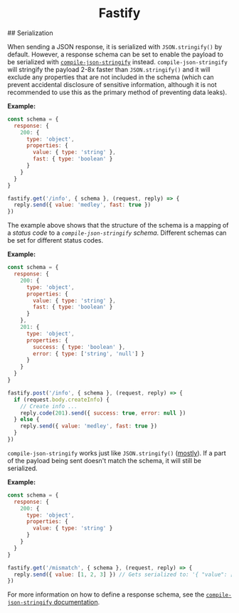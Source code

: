 <h1 align="center">Fastify</h1>
## Serialization

When sending a JSON response, it is serialized with `JSON.stringify()` by default. However, a response schema can be set to enable the payload to be serialized with [`compile-json-stringify`](https://www.npmjs.com/package/compile-json-stringify) instead. `compile-json-stringify` will stringify the payload 2-8x faster than `JSON.stringify()` and it will exclude any properties that are not included in the schema (which can prevent accidental disclosure of sensitive information, although it is not recommended to use this as the primary method of preventing data leaks).

**Example:**

```js
const schema = {
  response: {
    200: {
      type: 'object',
      properties: {
        value: { type: 'string' },
        fast: { type: 'boolean' }
      }
    }
  }
}

fastify.get('/info', { schema }, (request, reply) => {
  reply.send({ value: 'medley', fast: true })
})
```

The example above shows that the structure of the schema is a mapping of a *status code* to a *`compile-json-stringify` schema*. Different schemas can be set for different status codes.

**Example:**

```js
const schema = {
  response: {
    200: {
      type: 'object',
      properties: {
        value: { type: 'string' },
        fast: { type: 'boolean' }
      }
    },
    201: {
      type: 'object',
      properties: {
        success: { type: 'boolean' },
        error: { type: ['string', 'null'] }
      }
    }
  }
}

fastify.post('/info', { schema }, (request, reply) => {
  if (request.body.createInfo) {
    // Create info ...
    reply.code(201).send({ success: true, error: null })
  } else {
    reply.send({ value: 'medley', fast: true })
  }
})
```

`compile-json-stringify` works just like `JSON.stringify()` ([mostly](https://github.com/nwoltman/compile-json-stringify#differences-from-jsonstringify)). If a part of the payload being sent doesn't match the schema, it will still be serialized.

**Example:**

```js
const schema = {
  response: {
    200: {
      type: 'object',
      properties: {
        value: { type: 'string' }
      }
    }
  }
}

fastify.get('/mismatch', { schema }, (request, reply) => {
  reply.send({ value: [1, 2, 3] }) // Gets serialized to: '{ "value": [1, 2, 3] }'
})
```

For more information on how to define a response schema, see the [`compile-json-stringify` documentation](https://github.com/nwoltman/compile-json-stringify).
